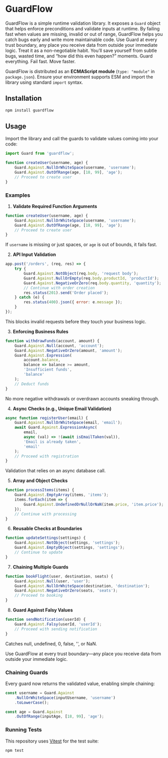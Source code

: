 # GuardFlow

GuardFlow is a simple runtime validation library. It exposes a `Guard` object that helps enforce preconditions and validate inputs at runtime. By failing fast when values are missing, invalid or out of range, GuardFlow helps you catch bugs early and write more maintainable code. Use Guard at every trust boundary, any place you receive data from outside your immediate logic. Treat it as a non-negotiable habit. You’ll save yourself from subtle bugs, wasted time, and “how did this even happen?” moments. Guard everything. Fail fast. Move faster.

GuardFlow is distributed as an **ECMAScript module** (`type: "module"` in `package.json`). Ensure your environment supports ESM and import the library using standard `import` syntax.

## Installation

```bash
npm install guardflow
```

## Usage

Import the library and call the guards to validate values coming into your code:

```javascript
import Guard from 'guardflow';

function createUser(username, age) {
    Guard.Against.NullOrWhiteSpace(username, 'username');
    Guard.Against.OutOfRange(age, [18, 99], 'age');
    // Proceed to create user
}
```

### Examples

1. **Validate Required Function Arguments**

```javascript
function createUser(username, age) {
    Guard.Against.NullOrWhiteSpace(username, 'username');
    Guard.Against.OutOfRange(age, [18, 99], 'age');
    // Proceed to create user
}
```
If `username` is missing or just spaces, or `age` is out of bounds, it fails fast.

2. **API Input Validation**

```javascript
app.post('/orders', (req, res) => {
    try {
        Guard.Against.NotObject(req.body, 'request body');
        Guard.Against.NullOrEmpty(req.body.productId, 'productId');
        Guard.Against.NegativeOrZero(req.body.quantity, 'quantity');
        // Continue with order creation
        res.status(201).send('Order placed');
    } catch (e) {
        res.status(400).json({ error: e.message });
    }
});
```
This blocks invalid requests before they touch your business logic.

3. **Enforcing Business Rules**

```javascript
function withdrawFunds(account, amount) {
    Guard.Against.Null(account, 'account');
    Guard.Against.NegativeOrZero(amount, 'amount');
    Guard.Against.Expression(
        account.balance,
        balance => balance >= amount,
        'Insufficient funds',
        'balance'
    );
    // Deduct funds
}
```
No more negative withdrawals or overdrawn accounts sneaking through.

4. **Async Checks (e.g., Unique Email Validation)**

```javascript
async function registerUser(email) {
    Guard.Against.NullOrWhiteSpace(email, 'email');
    await Guard.Against.ExpressionAsync(
        email,
        async (val) => !(await isEmailTaken(val)),
        'Email is already taken',
        'email'
    );
    // Proceed with registration
}
```
Validation that relies on an async database call.

5. **Array and Object Checks**

```javascript
function processItems(items) {
    Guard.Against.EmptyArray(items, 'items');
    items.forEach(item => {
        Guard.Against.UndefinedOrNullOrNaN(item.price, 'item.price');
    });
    // Continue with processing
}
```

6. **Reusable Checks at Boundaries**

```javascript
function updateSettings(settings) {
    Guard.Against.NotObject(settings, 'settings');
    Guard.Against.EmptyObject(settings, 'settings');
    // Continue to update
}
```

7. **Chaining Multiple Guards**

```javascript
function bookFlight(user, destination, seats) {
    Guard.Against.Null(user, 'user');
    Guard.Against.NullOrWhiteSpace(destination, 'destination');
    Guard.Against.NegativeOrZero(seats, 'seats');
    // Proceed to booking
}
```

8. **Guard Against Falsy Values**

```javascript
function sendNotification(userId) {
    Guard.Against.Falsy(userId, 'userId');
    // Proceed with sending notification
}
```
Catches null, undefined, 0, false, '', or NaN.

Use GuardFlow at every trust boundary—any place you receive data from outside your immediate logic.

### Chaining Guards

Every guard now returns the validated value, enabling simple chaining:

```javascript
const username = Guard.Against
    .NullOrWhiteSpace(inputUsername, 'username')
    .toLowerCase();

const age = Guard.Against
    .OutOfRange(inputAge, [18, 99], 'age');
```

### Running Tests

This repository uses [Vitest](https://vitest.dev) for the test suite:

```bash
npm test
```
